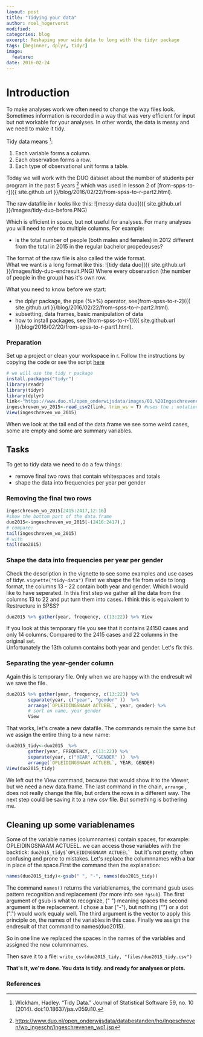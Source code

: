 ```yaml
---
layout: post
title: "Tidying your data"
author: roel_hogervorst
modified:
categories: blog
excerpt: Reshaping your wide data to long with the tidyr package 
tags: [beginner, dplyr, tidyr]
image: 
  feature:
date: 2016-02-24
---
```


# Introduction

To make analyses work we often need to change the way files look.
Sometimes information is recorded in a way that was very efficient for input but not workable for your analyses. In other words, the data is messy and we need to
make it tidy.

Tidy data means [^1]:

1. Each variable forms a column.
2. Each observation forms a row.
3. Each type of observational unit forms a table.

Today we will work with the DUO dataset about the number of students per program in the past 5 years [^2] which was used in lesson 2 of [from-spps-to-r]({{ site.github.url }}/blog/2016/02/22/from-spss-to-r-part2.html).

The raw datafile in r looks like this:
![messy data duo]({{ site.github.url }}/images/tidy-duo-before.PNG)

Which is efficient in space, but not useful for analyses. For many analyses you will need to refer to multiple columns. For example:

-  is the total number of people (both males and females) in 2012 different from the total in 2015 in the regular bachelor propedeuses? 

The format of the raw file is  also called the wide format.  
What we want is a long format like this:
![tidy data duo]({{ site.github.url }}/images/tidy-duo-endresult.PNG)
Where every observation (the number of people in the group) has it's own row.

 
What you need to know before we start:

- the dplyr package, the pipe (%>%) operator, see[from-spss-to-r-2]({{ site.github.url }}/blog/2016/02/22/from-spss-to-r-part2.html).
- subsetting, data frames, basic manipulation of data 
- how to install packages, see [from-spss-to-r-1]({{ site.github.url }}/blog/2016/02/20/from-spss-to-r-part1.html).


### Preparation
Set up a project or clean your workspace in r. Follow the instructions by copying the code or see the script [here](https://github.com/RMHogervorst/cleancodeexamples/blob/master/scripts/tidyr-on-duo-data.R)

```r
# we will use the tidy r package
install.packages("tidyr")
library(readr)
library(tidyr) 
library(dplyr)
link<-"https://www.duo.nl/open_onderwijsdata/images/01.%20Ingeschrevenen%20wo-2015.csv"
ingeschreven_wo_2015<-read_csv2(link, trim_ws = T) #uses the ; notation therefore csv2
View(ingeschreven_wo_2015)
```
When we look at the tail end of the data.frame we see some weird cases, some are empty and some are  summary variables.

## Tasks
To get to tidy data we need to do a few things:

* remove final two rows that contain whitespaces and totals
* shape the data into frequencies per year per gender

### Removing the final two rows
```r
ingeschreven_wo_2015[2415:2417,12:16]  
#show the bottom part of the data.frame 
duo2015<-ingeschreven_wo_2015[-(2416:2417),]
# compare:
tail(ingeschreven_wo_2015)
# with
tail(duo2015)
```

### Shape the data into frequencies per year per gender

Check the description in the vignette to see some examples and use cases of tidyr.  `vignette("tidy-data")`
First we shape the file from  wide to long format, the columns 13 - 22
contain both year and gender. Which I would like to have seperated.
In this first step we gather all the data from the columns 13 to 22
and put turn them into cases.
I think this is equivalent to Restructure in SPSS?

```r
duo2015 %>% gather(year, frequency, c(13:22)) %>% View
```
If you look at this temporary file you see that it contains 24150 cases  and only 14 columns. Compared to the 2415 cases and 22 columns in the original set.  
Unfortunately the 13th column contains both year and gender. Let's fix this.

### Separating the year-gender column
Again this is temporary file. Only when we are happy with the endresult wil we save the file.

```r
duo2015 %>% gather(year, frequency, c(13:22)) %>% 
        separate(year, c("year", "gender" ))  %>%
        arrange(`OPLEIDINGSNAAM ACTUEEL`, year, gender) %>%  
		# sort on name, year gender
        View 
```
That works, let's create a new datafile. The commands remain the same but we assign the entire thing to a new name:

```r
duo2015_tidy<-duo2015  %>% 
        gather(year, FREQUENCY, c(13:22)) %>% 
        separate(year, c("YEAR", "GENDER" ))  %>%
        arrange(`OPLEIDINGSNAAM ACTUEEL`, YEAR, GENDER)
View(duo2015_tidy)
```
We left out the View command, because that would show it to the Viewer, but we need a new data.frame. The last command in the chain, `arrange` , does not really change the file, but orders the rows in a different way.
The next step could be saving it to a new csv file. But something is bothering me. 

## Cleaning up some variablenames
Some of the variable names (columnnames) contain spaces, for example: OPLEIDINGSNAAM ACTUEEL. we can access those variables with the backtick: ``duo2015_tidy$`OPLEIDINGSNAAM ACTUEEL` ``  but it's not pretty, often confusing and prone to mistakes. Let's replace the columnnames with a bar in place of the space.First the command then the explanation:
```r
names(duo2015_tidy)<-gsub(" ", "-", names(duo2015_tidy))
```
The command `names()`  returns the variablenames, the command gsub uses pattern recognition and  replacement (for more info see `?gsub`).
The first argument of gsub is what to recognize, (" ") meaning spaces
the second argument is the replacement. I chose a bar ("-"), but nothing ("") or a dot (".") would work equaly well.
The third argument is the vector to apply this principle on, the names of the variables in this case. Finally we assign the endresult of that command to names(duo2015). 

So in one line we replaced the spaces in the names of the variables and assigned the new columnnames.

Then save it to a file:
`write_csv(duo2015_tidy, "files/duo2015_tidy.csv")`

**That's it, we're done. You data is tidy. and ready for analyses or plots.**

### References

[^1]: Wickham, Hadley. “Tidy Data.” Journal of Statistical Software 59, no. 10 (2014). doi:10.18637/jss.v059.i10.
[^2]: <https://www.duo.nl/open_onderwijsdata/databestanden/ho/Ingeschreven/wo_ingeschr/Ingeschrevenen_wo1.jsp>

